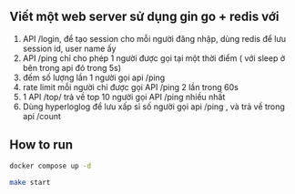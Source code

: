 ## Viết một web server sử dụng gin go + redis với

1. API /login, để tạo session cho mỗi người đăng nhập, dùng redis để lưu session id, user name ấy
2. API /ping chỉ cho phép 1 người được gọi tại một thời điểm ( với sleep ở bên trong api đó trong 5s)
3. đếm số lượng lần 1 người gọi api /ping
4. rate limit mỗi người chỉ được gọi API /ping 2 lần trong 60s
5. 1 API /top/ trả về top 10 người gọi API /ping nhiều nhất
6. Dùng hyperloglog để lưu xấp sỉ số người gọi api /ping , và trả về trong api /count


## How to run
```sh
docker compose up -d

make start
```
